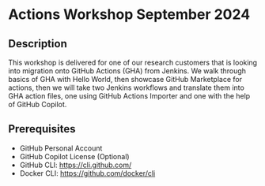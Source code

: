 # Actions Workshop September 2024

## Description

This workshop is delivered for one of our research customers that is looking into migration onto GitHub Actions (GHA) from Jenkins. We walk through basics of GHA with Hello World, then showcase GitHub Marketplace for actions, then we will take two Jenkins workflows and translate them into GHA action files, one using GitHub Actions Importer and one with the help of GitHub Copilot.

## Prerequisites

- GitHub Personal Account
- GitHub Copilot License (Optional)
- GitHub CLI: https://cli.github.com/
- Docker CLI: https://github.com/docker/cli
